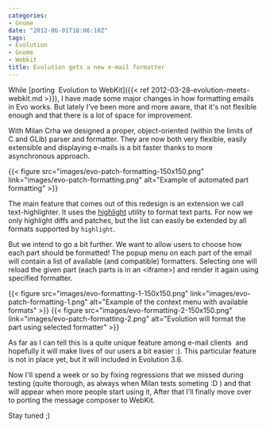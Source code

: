 ```yaml
---
categories:
- Gnome
date: "2012-06-01T18:06:10Z"
tags:
- Evolution
- Gnome
- Webkit
title: Evolution gets a new e-mail formatter
---
```

While [porting  Evolution to WebKit]({{< ref 2012-03-28-evolution-meets-webkit.md >}}), I have made some major changes in how formatting emails in Evo works. But lately I've been more and more aware, that it's not flexible enough and that there is a lot of space for improvement.

With Milan Crha we designed a proper, object-oriented (within the limits of C and GLib) parser and formatter. They are now both very flexible, easily extensible and displaying e-mails is a bit faster thanks to more asynchronous approach.

{{< figure src="images/evo-patch-formatting-150x150.png" link="images/evo-patch-formatting.png" alt="Example of automated part formatting" >}}

The main feature that comes out of this redesign is an extension we call text-highlighter. It uses the [highlight](http://www.andre-simon.de/zip/download.html) utility to format text parts. For now we only highlight diffs and patches, but the list can easily be extended by all formats supported by `highlight`.

But we intend to go a bit further. We want to allow users to choose how each part should be formatted! The popup menu on each part of the email will contain a list of available (and compatible) formatters. Selecting one will reload the given part (each parts is in an &lt;iframe>) and render it again using specified formatter.

{{< figure src="images/evo-formatting-1-150x150.png" link="images/evo-patch-formatting-1.png" alt="Example of the context menu with available formats" >}}
{{< figure src="images/evo-formatting-2-150x150.png" link="images/evo-patch-formatting-2.png" alt="Evolution will format the part using selected formatter" >}}

As far as I can tell this is a quite unique feature among e-mail clients  and hopefully it will make lives of our users a bit easier :). This particular feature is not in place yet, but it will included in Evolution 3.6.

Now I'll spend a week or so by fixing regressions that we missed during testing (quite thorough, as always when Milan tests someting :D ) and that will appear when more people start using it, After that I'll finally move over to porting the message composer to WebKit.

Stay tuned ;)
